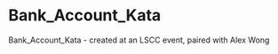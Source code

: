 Bank_Account_Kata
=================

Bank_Account_Kata - created at an LSCC event, paired with Alex Wong
